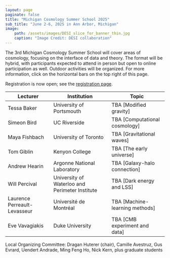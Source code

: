 ```yaml
---
layout: page
paginate: false
title: "Michigan Cosmology Summer School 2025"
sub_title: "June 2-6, 2025 in Ann Arbor, Michigan"
image:
    path: /assets/images/DESI_slice_for_banner_thin.jpg
    caption: "Image Credit: DESI collaboration"
---
```


The 3rd Michigan Cosmology Summer School will cover areas of cosmology, focusing on the interface of data and theory. The format will be hybrid, with participants expected to attend in person but open to online participation as well. Outdoor activities will be organized. For more information, click on the horizontal bars on the top right of this page. 

Registration is now open; see the [registration page](https://huterer.github.io/cosmology-school-2025/registration.html).


|Lecturer           |Institution                                |Topic
|-----------------------|-------------------------------------------|------------------------------------
|Tessa Baker             |University of Portsmouth             |TBA [Modified gravity]
|Simeon Bird             |UC Riverside                         |TBA [Computational cosmology]
|Maya Fishbach           |University of Toronto                |TBA [Gravitational waves]
|Tom Giblin              |Kenyon College                       |TBA [The early universe]
|Andrew Hearin           |Argonne National Laboratory          |TBA [Galaxy-halo connection]
|Will Percival           |University of Waterloo and Perimeter Institute |TBA [Dark energy and LSS]
|Laurence Perreault-Levasseur         |Université de Montréal     |TBA [Machine-learning methods]
|Eve Vavagiakis          |Duke University                      |TBA [CMB experiment and data]



Local Organizing Committee: Dragan Huterer (chair), Camille Avestruz, Gus Evrard, Uendert Andrade, Ming Feng Ho, Nick Kern, plus graduate students

